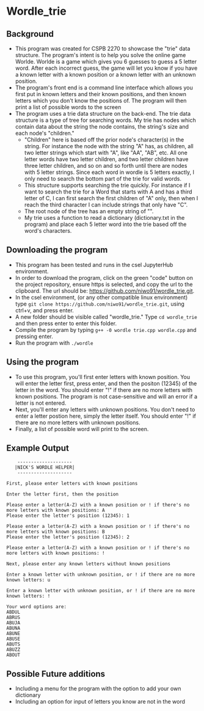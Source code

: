 # Wordle_trie

## Background
* This program was created for CSPB 2270 to showcase the "trie" data structure. The program's intent is to help you solve the online game Worlde. Worlde is a game which gives you 6 guesses to guess a 5 letter word. After each incorrect guess, the game will let you know if you have a known letter with a known position or a known letter with an unknown position.
* The program's front end is a command line interface which allows you first put in known letters and their known positions, and then known letters which you don't know the positions of. The program will then print a list of possible words to the screen
* The program uses a trie data structure on the back-end. The trie data structure is a type of tree for searching words. My trie has nodes which contain data about the string the node contains, the string's size and each node's "children."
  * "Children" here is based off the prior node's character(s) in the string. For instance the node with the string "A" has, as children, all two letter strings which start with "A", like "AA", "AB", etc. All one letter words have two letter children, and two letter children have three letter children, and so on and so forth until there are nodes with 5 letter strings. Since each word in wordle is 5 letters exactly, I only need to search the bottom part of the trie for valid words.
  * This structure supports searching the trie quickly. For instance if I want to search the trie for a Word that starts with A and has a third letter of C, I can first search the first children of "A" only, then when I reach the third character I can include strings that only have "C".
  * The root node of the tree has an empty string of "".
  * My trie uses a function to read a dictionary (dictionary.txt in the program) and place each 5 letter word into the trie based off the word's characters.

## Downloading the program
* This program has been tested and runs in the csel JupyterHub environment.
* In order to download the program, click on the green "code" button on the project repository, ensure https is selected, and copy the url to the clipboard. The url should be: https://github.com/niwo91/wordle_trie.git.
* In the csel environment, (or any other compatible linux environment) type `git clone https://github.com/niwo91/wordle_trie.git`, using ctrl+v, and press enter.
* A new folder should be visible called "wordle_trie." Type `cd wordle_trie` and then press enter to enter this folder.
* Compile the program by typing `g++ -0 wordle trie.cpp wordle.cpp` and pressing enter.
* Run the program with `./wordle`

## Using the program
* To use this program, you'll first enter letters with known position. You will enter the letter first, press enter, and then the positon (12345) of the letter in the word. You should enter "!" if there are no more letters with known positions. The program is not case-sensitive and will an error if a letter is not entered.
* Next, you'll enter any letters with unknown positions. You don't need to enter a letter postion here, simply the letter itself. You should enter "!" if there are no more letters with unknown positions.
* Finally, a list of possible word will print to the screen.

## Example Output
```
    --------------------
   |NICK'S WORDLE HELPER|
    --------------------

First, please enter letters with known positions

Enter the letter first, then the position

Please enter a letter(A-Z) with a known position or ! if there's no more letters with known positions: A
Please enter the letter's position (12345): 1

Please enter a letter(A-Z) with a known position or ! if there's no more letters with known positions: B
Please enter the letter's position (12345): 2

Please enter a letter(A-Z) with a known position or ! if there's no more letters with known positions: !

Next, please enter any known letters without known positions 

Enter a known letter with unknown position, or ! if there are no more known letters: u

Enter a known letter with unknown position, or ! if there are no more known letters: !

Your word options are: 
ABDUL
ABRUS
ABUJA
ABUNA
ABUNE
ABUSE
ABUTS
ABUZZ
ABOUT
```

## Possible Future additions
* Including a menu for the program with the option to add your own dictionary
* Including an option for input of letters you know are not in the word


